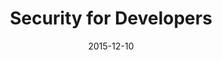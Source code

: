 ---
layout: default
title: "Security for Developers"
date: 2015-12-10
venue: "Overgoo 11, Leidschendam"
ticket: "free"
time: "7:00pm"
href: "http://www.meetup.com/dev-070/events/223781138/"
---